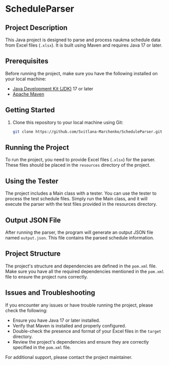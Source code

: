 # ScheduleParser
## Project Description
This Java project is designed to parse and process naukma schedule data from Excel files (`.xlsx`). It is built using Maven and requires Java 17 or later.
## Prerequisites

Before running the project, make sure you have the following installed on your local machine:

- [Java Development Kit (JDK)](https://www.oracle.com/java/technologies/javase-downloads.html) 17 or later
- [Apache Maven](https://maven.apache.org/download.cgi)

## Getting Started

1. Clone this repository to your local machine using Git:

   ```bash
   git clone https://github.com/Svitlana-Marchenko/ScheduleParser.git
   ```
   
## Running the Project

To run the project, you need to provide Excel files (`.xlsx`) for the parser. These files should be placed in the `resources` directory of the project.

## Using the Tester
The project includes a Main class with a tester. You can use the tester to process the test schedule files. Simply run the Main class, and it will execute the parser with the test files provided in the resources directory.

## Output JSON File
After running the parser, the program will generate an output JSON file named `output.json`. This file contains the parsed schedule information.

## Project Structure

The project's structure and dependencies are defined in the `pom.xml` file. Make sure you have all the required dependencies mentioned in the `pom.xml` file to ensure the project runs correctly.

## Issues and Troubleshooting

If you encounter any issues or have trouble running the project, please check the following:

- Ensure you have Java 17 or later installed.
- Verify that Maven is installed and properly configured.
- Double-check the presence and format of your Excel files in the `target` directory.
- Review the project's dependencies and ensure they are correctly specified in the `pom.xml` file.

For additional support, please contact the project maintainer.
